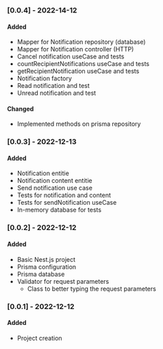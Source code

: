 ### [0.0.4] - 2022-14-12

#### Added
- Mapper for Notification repository (database)
- Mapper for Notification controller (HTTP)
- Cancel notification useCase and tests
- countRecipientNotifications useCase and tests
- getRecipientNotification useCase and tests
- Notification factory
- Read notification and test
- Unread notification and test

#### Changed
- Implemented methods on prisma repository

### [0.0.3] - 2022-12-13

#### Added  
- Notification entitie
- Notification content entitie
- Send notification use case
- Tests for notification and content
- Tests for sendNotification useCase
- In-memory database for tests

### [0.0.2] - 2022-12-12  

#### Added  
- Basic Nest.js project
- Prisma configuration
- Prisma database
- Validator for request parameters
  - Class to better typing the request parameters

### [0.0.1] - 2022-12-12  

#### Added  
- Project creation